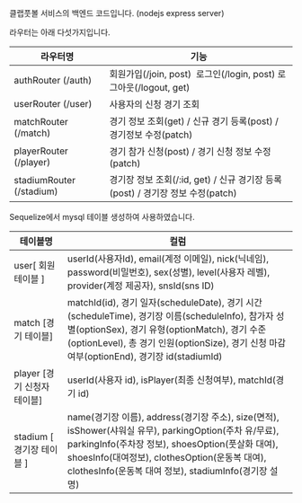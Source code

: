 클랩풋볼 서비스의 백엔드 코드입니다. (nodejs express server)

라우터는 아래 다섯가지입니다.

| 라우터명 | 기능 |
| --- | --- |
| authRouter   (/auth) | 회원가입(/join, post)    로그인(/login, post)   로그아웃(/logout, get) |
| userRouter   (/user) | 사용자의 신청 경기 조회 |
| matchRouter   (/match) | 경기 정보 조회(get) / 신규 경기 등록(post) / 경기정보 수정(patch) |
| playerRouter   (/player) | 경기 참가 신청(post) / 경기 신청 정보 수정(patch) |
| stadiumRouter   (/stadium) | 경기장 정보 조회(/:id, get) / 신규 경기장 등록(post) / 경기장 정보 수정(patch) |

Sequelize에서 mysql 테이블 생성하여 사용하였습니다.

| 테이블명 | 컬럼 |
| --- | --- |
| user\[ 회원 테이블 \] | userId(사용자Id), email(계정 이메일), nick(닉네임), password(비밀번호), sex(성별), level(사용자 레벨), provider(계정 제공자), snsId(sns ID) |
| match \[경기 테이블\]  | matchId(id), 경기 일자(scheduleDate), 경기 시간(scheduleTime), 경기장 이름(scheduleInfo), 참가자 성별(optionSex), 경기 유형(optionMatch), 경기 수준(optionLevel), 총 경기 인원(optionSize), 경기 신청 마감 여부(optionEnd), 경기장 id(stadiumId) |
| player \[경기 신청자 테이블\] | userId(사용자 id), isPlayer(최종 신청여부), matchId(경기 id) |
| stadium \[ 경기장 테이블 \] | name(경기장 이름), address(경기장 주소), size(면적), isShower(샤워실 유무), parkingOption(주차 유/무료), parkingInfo(주차장 정보), shoesOption(풋살화 대여), shoesInfo(대여정보), clothesOption(운동복 대여), clothesInfo(운동복 대여 정보), stadiumInfo(경기장 설명) |